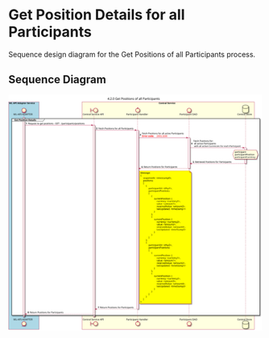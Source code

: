 # Get Position Details for all Participants

Sequence design diagram for the Get Positions of all Participants process.

## Sequence Diagram

![seq-participants-positions-query-all-4.2.0.svg](../assets/diagrams/sequence/seq-participants-positions-query-all-4.2.0.svg)
